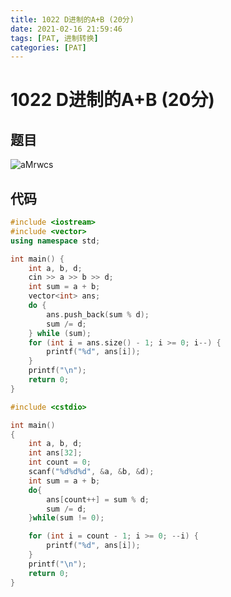 ```yaml
---
title: 1022 D进制的A+B (20分)
date: 2021-02-16 21:59:46
tags: [PAT, 进制转换]
categories: [PAT]
---
```


# 1022 D进制的A+B (20分)

## 题目

![aMrwcs](https://gitee.com/yoyhm/oss/raw/master/uPic/aMrwcs.png)

## 代码

```C++
#include <iostream>
#include <vector>
using namespace std;

int main() {
    int a, b, d;
    cin >> a >> b >> d;
    int sum = a + b;
    vector<int> ans;
    do {
        ans.push_back(sum % d);
        sum /= d;
    } while (sum);
    for (int i = ans.size() - 1; i >= 0; i--) {
        printf("%d", ans[i]);
    }
    printf("\n");
    return 0;
}
```

```C++
#include <cstdio>

int main()
{
    int a, b, d;
    int ans[32];
    int count = 0;
    scanf("%d%d%d", &a, &b, &d);
    int sum = a + b;
    do{
        ans[count++] = sum % d;
        sum /= d;
    }while(sum != 0);

    for (int i = count - 1; i >= 0; --i) {
        printf("%d", ans[i]);
    }
    printf("\n");
    return 0;
}
```
